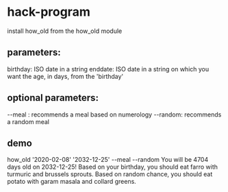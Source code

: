 # hack-program
install how_old from the how_old module

## parameters:<br>
birthday: ISO date in a string 
enddate: ISO date in a string on which you want the age, in days, from the 'birthday'
## optional parameters:<br>
--meal : recommends a meal based on numerology
--random: recommends a random meal
## demo
how_old '2020-02-08' '2032-12-25' --meal --random
You will be 4704 days old on 2032-12-25!
Based on your birthday, you should eat farro with turmuric and brussels sprouts.
Based on random chance, you should eat potato with garam masala and collard greens.
